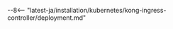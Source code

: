 [ip-lists-docs]:                   ../../../user-guides/ip-lists/overview.md
[deployment-platform-docs]:        ../../../installation/supported-deployment-options.md
[attack-detection-docs]:           ../../../about-wallarm/protecting-against-attacks.md
[vulnerability-detection-docs]:    ../../../about-wallarm/detecting-vulnerabilities.md
[api-discovery-docs]:              ../../../about-wallarm/api-discovery.md
[kong-ing-controller-scheme]:      ../../../images/waf-installation/kubernetes/kong-ingress-controller/solution-architecture.png
[multitenancy-overview]:           ../../multi-tenant/overview.md
[applications-docs]:               ../../../user-guides/settings/applications.md
[custom-blocking-page-docs]:       ../../../admin-en/configuration-guides/configure-block-page-and-code.md
[create-wallarm-node-img]:         ../../../images/user-guides/nodes/create-wallarm-node-name-specified.png
[ptrav-attack-docs]:               ../../../attacks-vulns-list.md#path-traversal
[attacks-in-ui-image]:             ../../../images/admin-guides/test-attacks-quickstart.png
[available-filtration-modes-docs]: ../../../admin-en/configure-wallarm-mode.md#available-filtration-modes

--8<-- "latest-ja/installation/kubernetes/kong-ingress-controller/deployment.md"